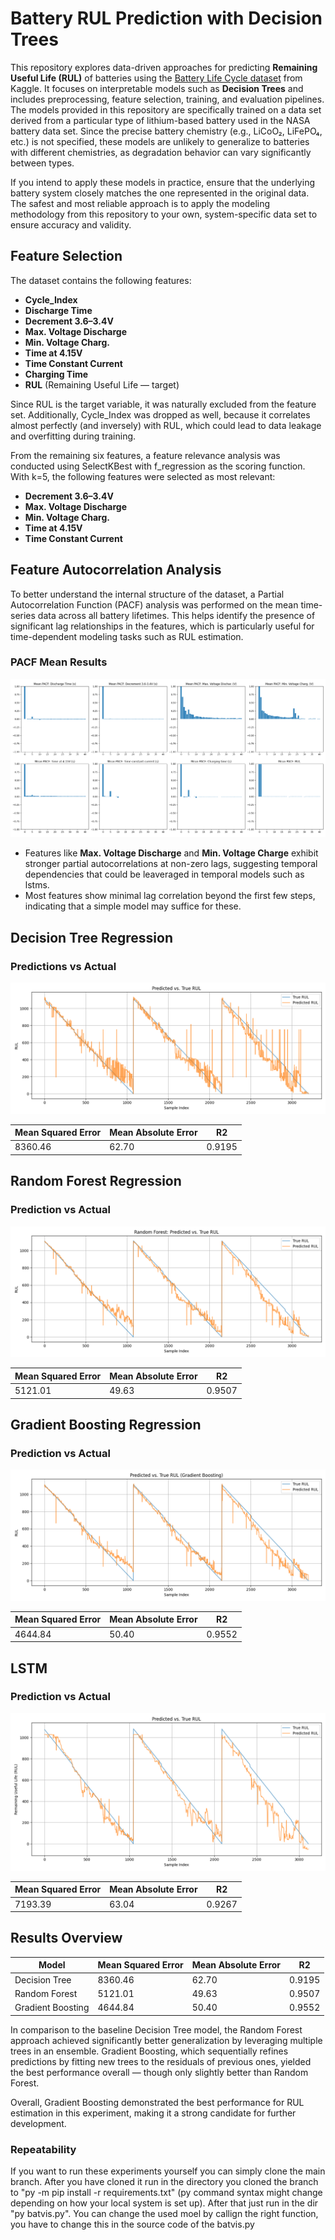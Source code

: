 # Battery RUL Prediction with Decision Trees

This repository explores data-driven approaches for predicting **Remaining Useful Life (RUL)** of batteries using the [Battery Life Cycle dataset](https://www.kaggle.com/datasets/ignaciovinuales/battery-remaining-useful-life-rul/data) from Kaggle. It focuses on interpretable models such as **Decision Trees** and includes preprocessing, feature selection, training, and evaluation pipelines. The models provided in this repository are specifically trained on a data set derived from a particular type of lithium-based battery used in the NASA battery data set. Since the precise battery chemistry (e.g., LiCoO₂, LiFePO₄, etc.) is not specified, these models are unlikely to generalize to batteries with different chemistries, as degradation behavior can vary significantly between types.

If you intend to apply these models in practice, ensure that the underlying battery system closely matches the one represented in the original data. The safest and most reliable approach is to apply the modeling methodology from this repository to your own, system-specific data set to ensure accuracy and validity.
## Feature Selection
The dataset contains the following features:

- **Cycle_Index**
- **Discharge Time**
- **Decrement 3.6–3.4V**
- **Max. Voltage Discharge**
- **Min. Voltage Charg.**
- **Time at 4.15V**
- **Time Constant Current**
- **Charging Time**
- **RUL** (Remaining Useful Life — target)

Since RUL is the target variable, it was naturally excluded from the feature set. Additionally, Cycle_Index was dropped as well, because it correlates almost perfectly (and inversely) with RUL, which could lead to data leakage and overfitting during training.

From the remaining six features, a feature relevance analysis was conducted using SelectKBest with f_regression as the scoring function. With k=5, the following features were selected as most relevant:

- **Decrement 3.6–3.4V**
- **Max. Voltage Discharge**
- **Min. Voltage Charg.**
- **Time at 4.15V**
- **Time Constant Current**

## Feature Autocorrelation Analysis
To better understand the internal structure of the dataset, a Partial Autocorrelation Function (PACF) analysis was performed on the mean time-series data across all battery lifetimes. This helps identify the presence of significant lag relationships in the features, which is particularly useful for time-dependent modeling tasks such as RUL estimation.

### PACF Mean Results

![Prediction Results](Figures/SelfCorrelationMeanAllLiftimes.png)

- Features like **Max. Voltage Discharge** and **Min. Voltage Charge** exhibit stronger partial autocorrelations at non-zero lags, suggesting temporal dependencies that could be leaveraged in temporal models such as lstms.
- Most features show minimal lag correlation beyond the first few steps, indicating that a simple model may suffice for these.

## Decision Tree Regression

### Predictions vs Actual
![Prediction Results](Figures/SimpleDecisionTreeRegressionPlot.png)

| Mean Squared Error | Mean Absolute Error | R2        |
|--------------------|---------------------|-----------|
| 8360.46            | 62.70               | 0.9195    |

## Random Forest Regression

### Prediction vs Actual
![Prediction Results](Figures/RandomForrestRegressionPlot.png)

| Mean Squared Error | Mean Absolute Error | R2        |
|--------------------|---------------------|-----------|
| 5121.01            | 49.63               | 0.9507    |

## Gradient Boosting Regression

### Prediction vs Actual
![Prediction Results](Figures/GradientBoostingPlot.png)

| Mean Squared Error | Mean Absolute Error | R2        |
|--------------------|---------------------|-----------|
| 4644.84            | 50.40               | 0.9552    |

## LSTM

### Prediction vs Actual
![Prediction Results](Figures/LSTMResults.png)

| Mean Squared Error | Mean Absolute Error | R2        |
|--------------------|---------------------|-----------|
| 7193.39            | 63.04               | 0.9267    |

## Results Overview

| Model             | Mean Squared Error | Mean Absolute Error | R2        |
|-------------------|--------------------|---------------------|-----------|
| Decision Tree     | 8360.46            | 62.70               | 0.9195    |
| Random Forest     | 5121.01            | 49.63               | 0.9507    |
| Gradient Boosting | 4644.84            | 50.40               | 0.9552    |

In comparison to the baseline Decision Tree model, the Random Forest approach achieved significantly better generalization by leveraging multiple trees in an ensemble. Gradient Boosting, which sequentially refines predictions by fitting new trees to the residuals of previous ones, yielded the best performance overall — though only slightly better than Random Forest.

Overall, Gradient Boosting demonstrated the best performance for RUL estimation in this experiment, making it a strong candidate for further development.

### Repeatability

If you want to run these experiments yourself you can simply clone the main branch. After you have cloned it run in the directory you cloned the branch to "py -m pip install -r requirements.txt" (py command syntax might change depending on how your local system is set up). After that just run in the dir "py batvis.py". You can change the used moel by callign the right function, you have to change this in the source code of the batvis.py
